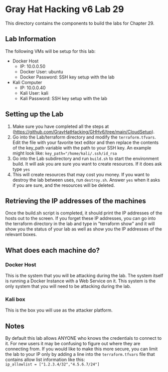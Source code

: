 # Gray Hat Hacking v6 Lab 29
This directory contains the components to build the labs for Chapter 29.

## Lab Information  
The following VMs will be setup for this lab:
- Docker Host
  - IP: 10.0.0.50
  - Docker User: ubuntu
  - Docker Password: SSH key setup with the lab
- Kali Computer
  - IP: 10.0.0.40
  - Kali User: kali
  - Kali Password: SSH key setup with the lab

## Setting up the Lab    
1. Make sure you have completed all the steps at (https://github.com/GrayHatHacking/GHHv6/tree/main/CloudSetup).
2. Go into the Lab/terraform directory and modify the `terraform.tfvars`. Edit
   the file with your favorite text editor and then replace the contents of the
   key_path variable with the path to your SSH key. An example might look like:
   `key_path="/home/kali/.ssh/id_rsa`
3. Go into the Lab subdirectory and run `build.sh` to start the environment
   build. It will ask you are sure you want to create resources. If it does ask
   type `yes`
4. This will create resources that may cost you money. If you want to destroy
   the lab between uses, run `destroy.sh`. Answer `yes` when it asks if you are
   sure, and the resources will be deleted.
   
## Retrieving the IP addresses of the machines
Once the build.sh script is completed, it should print the IP addresses of the
hosts out to the screen. If you forget these IP addresses, you can go into the
terraform directory in the lab and type in "terraform show" and it will show
you the status of your lab as well as show you the IP addresses of the relevant
boxes.

## What does each machine do?

### Docker Host
This is the system that you will be attacking during the lab. The system itself
is running a Docker Instance with a Web Service on it. This system is the only
system that you will need to be attacking during the lab.

### Kali box
This is the box you will use as the attacker platform.

## Notes
By default this lab allows ANYONE who knows the credentials to connect to it.
For new users it may be confusing to figure out where they are connecting from.
If you would like to make this more secure, you can limit the lab to your IP
only by adding a line into the `terraform.tfvars` file that contains allow list
information like this:   
`ip_allowlist = ["1.2.3.4/32","4.5.6.7/24"]`

